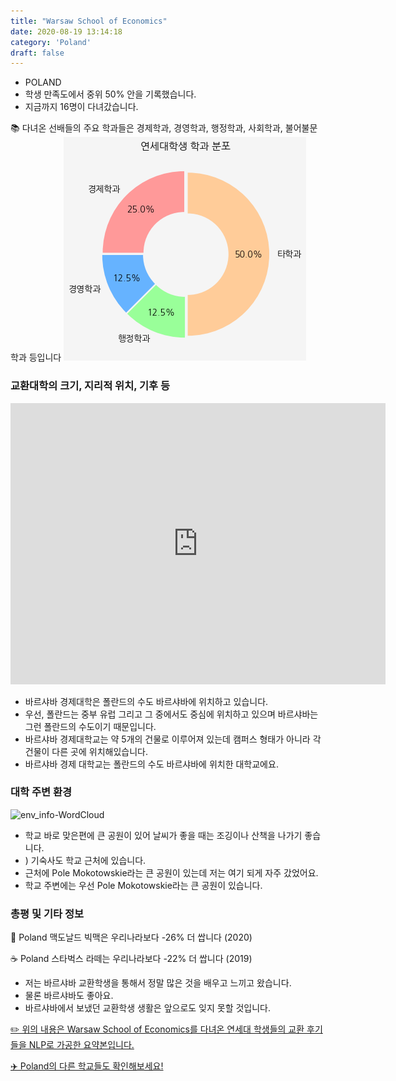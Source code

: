 ```yaml
---
title: "Warsaw School of Economics"
date: 2020-08-19 13:14:18
category: 'Poland'
draft: false
---
```



* POLAND
* 학생 만족도에서 중위 50% 안을 기록했습니다.
* 지금까지 16명이 다녀갔습니다. 

📚 다녀온 선배들의 주요 학과들은 경제학과, 경영학과, 행정학과, 사회학과, 불어불문학과 등입니다
![department-info](../plots/PL000002.png)
### 교환대학의 크기, 지리적 위치, 기후 등
<iframe
width="600"
height="450"
frameborder="0" style="border:0"
src="https://www.google.com/maps/embed/v1/place?key=AIzaSyC9e1AME-pVmWC4hBpFdu5S4dKzyepa3HQ&q=Warsaw+School+of+Economics&center=52.208872,21.0086579&zoom=14" allowfullscreen>
</iframe>

* 바르샤바 경제대학은 폴란드의 수도 바르샤바에 위치하고 있습니다.
* 우선, 폴란드는 중부 유럽 그리고 그 중에서도 중심에 위치하고 있으며 바르샤바는 그런 폴란드의 수도이기 때문입니다.
* 바르샤바 경제대학교는 약 5개의 건물로 이루어져 있는데 캠퍼스 형태가 아니라 각 건물이 다른 곳에 위치해있습니다.
* 바르샤바 경제 대학교는 폴란드의 수도 바르샤바에 위치한 대학교에요.


### 대학 주변 환경

![env_info-WordCloud](../univ_wordclouds_okt/env_info/PL000002_env_info_okt.png)

* 학교 바로 맞은편에 큰 공원이 있어 날씨가 좋을 때는 조깅이나 산책을 나가기 좋습니다.
* ) 기숙사도 학교 근처에 있습니다.
* 근처에 Pole Mokotowskie라는 큰 공원이 있는데 저는 여기 되게 자주 갔었어요.
* 학교 주변에는 우선 Pole Mokotowskie라는 큰 공원이 있습니다.


### 총평 및 기타 정보 
🍔 Poland 맥도날드 빅맥은 우리나라보다 -26% 더 쌉니다 (2020)

☕️ Poland 스타벅스 라떼는 우리나라보다 -22% 더 쌉니다 (2019)
* 저는 바르샤바 교환학생을 통해서 정말 많은 것을 배우고 느끼고 왔습니다.
* 물론 바르샤바도 좋아요.
* 바르샤바에서 보냈던 교환학생 생활은 앞으로도 잊지 못할 것입니다.


[✏️ 위의 내용은 Warsaw School of Economics를 다녀온 연세대 학생들의 교환 후기들을 NLP로 가공한 요약본입니다.](http://oia.yonsei.ac.kr/partner/expReport.asp?ucode=PL000002&bgbn=A)

[✈️ Poland의 다른 학교들도 확인해보세요!](https://yonsei-exchange.netlify.app/?category=Poland)
